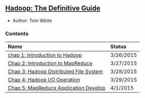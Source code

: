## [Hadoop: The Definitive Guide](http://www.amazon.com/Hadoop-Definitive-Guide-Tom-White/dp/1449311520)

- Author: Tom Wbite

### Contents

|Name| Status|
|:---|:---|
|[chap 1: Introduction to Hadoop](./file/chap1.md)| 3/26/2015|
|[Chap 2: Introduction to MapReduce](./file/chap2.md)| 3/27/2015|
|[Chap 3: Hadoop Distributed File System](./file/chap3.md)| 3/28/2015|
|[Chap 4: Hadoop I/O Operation](./file/chap4.md)|3/29/2015|
|[Chap 5: MapReduce Application Develop](./file/chap5.md)| 4/1/2015|
